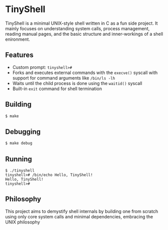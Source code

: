 # TinyShell

TinyShell is a minimal UNIX-style shell written in C as a fun side project. It mainly focuses on understanding system calls, process management, reading manual pages, and the basic structure and inner-workings of a shell enironment.

## Features

- Custom prompt: `tinyshell>#`
- Forks and executes external commands with the `execve()` syscall with support for command arguments like `/bin/ls -lh`
- Waits until the child process is done using the `waitid()` syscall
- Built-in `exit` command for shell termination


## Building

```bash
$ make
```

## Debugging

```bash
$ make debug
```

## Running

```
$ ./tinyshell
tinyshell># /bin/echo Hello, TinyShell!
Hello, TinyShell!
tinyshell># 
```

## Philosophy
This project aims to demystify shell internals by building one from scratch using only core system calls and minimal dependencies, embracing the UNIX philosophy
